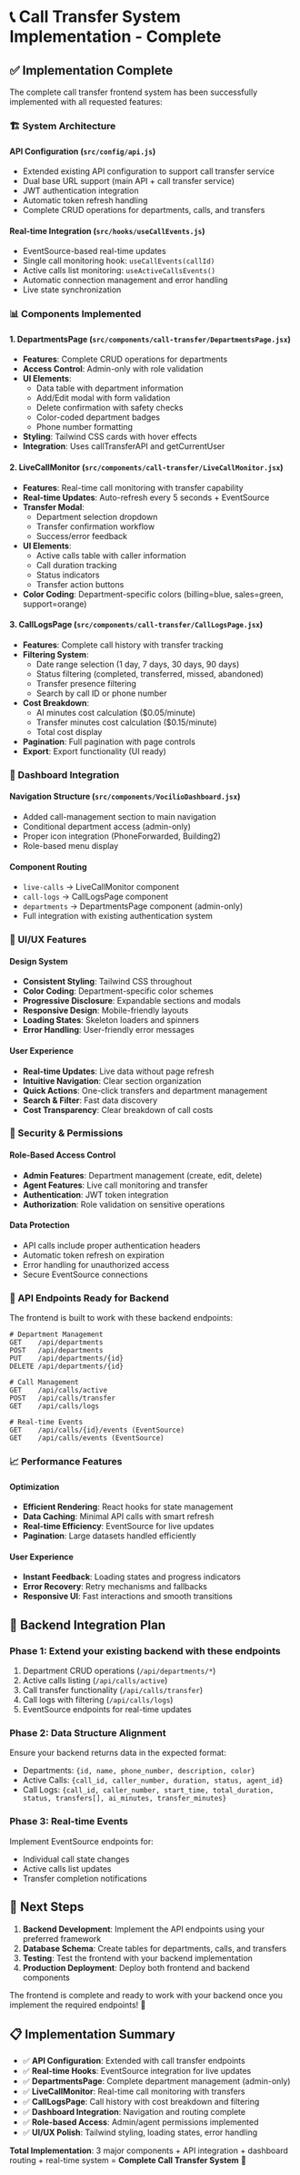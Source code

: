 # 📞 Call Transfer System Implementation - Complete

## ✅ Implementation Complete

The complete call transfer frontend system has been successfully implemented with all requested features:

### 🏗️ System Architecture

#### **API Configuration** (`src/config/api.js`)
- Extended existing API configuration to support call transfer service
- Dual base URL support (main API + call transfer service)
- JWT authentication integration
- Automatic token refresh handling
- Complete CRUD operations for departments, calls, and transfers

#### **Real-time Integration** (`src/hooks/useCallEvents.js`)
- EventSource-based real-time updates
- Single call monitoring hook: `useCallEvents(callId)`
- Active calls list monitoring: `useActiveCallsEvents()`
- Automatic connection management and error handling
- Live state synchronization

### 📊 Components Implemented

#### **1. DepartmentsPage** (`src/components/call-transfer/DepartmentsPage.jsx`)
- **Features**: Complete CRUD operations for departments
- **Access Control**: Admin-only with role validation
- **UI Elements**: 
  - Data table with department information
  - Add/Edit modal with form validation
  - Delete confirmation with safety checks
  - Color-coded department badges
  - Phone number formatting
- **Styling**: Tailwind CSS cards with hover effects
- **Integration**: Uses callTransferAPI and getCurrentUser

#### **2. LiveCallMonitor** (`src/components/call-transfer/LiveCallMonitor.jsx`)
- **Features**: Real-time call monitoring with transfer capability
- **Real-time Updates**: Auto-refresh every 5 seconds + EventSource
- **Transfer Modal**: 
  - Department selection dropdown
  - Transfer confirmation workflow
  - Success/error feedback
- **UI Elements**:
  - Active calls table with caller information
  - Call duration tracking
  - Status indicators
  - Transfer action buttons
- **Color Coding**: Department-specific colors (billing=blue, sales=green, support=orange)

#### **3. CallLogsPage** (`src/components/call-transfer/CallLogsPage.jsx`)
- **Features**: Complete call history with transfer tracking
- **Filtering System**:
  - Date range selection (1 day, 7 days, 30 days, 90 days)
  - Status filtering (completed, transferred, missed, abandoned)
  - Transfer presence filtering
  - Search by call ID or phone number
- **Cost Breakdown**:
  - AI minutes cost calculation ($0.05/minute)
  - Transfer minutes cost calculation ($0.15/minute)
  - Total cost display
- **Pagination**: Full pagination with page controls
- **Export**: Export functionality (UI ready)

### 🔗 Dashboard Integration

#### **Navigation Structure** (`src/components/VocilioDashboard.jsx`)
- Added call-management section to main navigation
- Conditional department access (admin-only)
- Proper icon integration (PhoneForwarded, Building2)
- Role-based menu display

#### **Component Routing**
- `live-calls` → LiveCallMonitor component
- `call-logs` → CallLogsPage component  
- `departments` → DepartmentsPage component (admin-only)
- Full integration with existing authentication system

### 🎨 UI/UX Features

#### **Design System**
- **Consistent Styling**: Tailwind CSS throughout
- **Color Coding**: Department-specific color schemes
- **Progressive Disclosure**: Expandable sections and modals
- **Responsive Design**: Mobile-friendly layouts
- **Loading States**: Skeleton loaders and spinners
- **Error Handling**: User-friendly error messages

#### **User Experience**
- **Real-time Updates**: Live data without page refresh
- **Intuitive Navigation**: Clear section organization
- **Quick Actions**: One-click transfers and department management
- **Search & Filter**: Fast data discovery
- **Cost Transparency**: Clear breakdown of call costs

### 🔐 Security & Permissions

#### **Role-Based Access Control**
- **Admin Features**: Department management (create, edit, delete)
- **Agent Features**: Live call monitoring and transfer
- **Authentication**: JWT token integration
- **Authorization**: Role validation on sensitive operations

#### **Data Protection**
- API calls include proper authentication headers
- Automatic token refresh on expiration
- Error handling for unauthorized access
- Secure EventSource connections

### 🚀 API Endpoints Ready for Backend

The frontend is built to work with these backend endpoints:

```
# Department Management
GET    /api/departments
POST   /api/departments
PUT    /api/departments/{id}
DELETE /api/departments/{id}

# Call Management  
GET    /api/calls/active
POST   /api/calls/transfer
GET    /api/calls/logs

# Real-time Events
GET    /api/calls/{id}/events (EventSource)
GET    /api/calls/events (EventSource)
```

### 📈 Performance Features

#### **Optimization**
- **Efficient Rendering**: React hooks for state management
- **Data Caching**: Minimal API calls with smart refresh
- **Real-time Efficiency**: EventSource for live updates
- **Pagination**: Large datasets handled efficiently

#### **User Experience**
- **Instant Feedback**: Loading states and progress indicators
- **Error Recovery**: Retry mechanisms and fallbacks
- **Responsive UI**: Fast interactions and smooth transitions

## 🔄 Backend Integration Plan

### **Phase 1**: Extend your existing backend with these endpoints
1. Department CRUD operations (`/api/departments/*`)
2. Active calls listing (`/api/calls/active`)
3. Call transfer functionality (`/api/calls/transfer`)
4. Call logs with filtering (`/api/calls/logs`)
5. EventSource endpoints for real-time updates

### **Phase 2**: Data Structure Alignment
Ensure your backend returns data in the expected format:
- Departments: `{id, name, phone_number, description, color}`
- Active Calls: `{call_id, caller_number, duration, status, agent_id}`
- Call Logs: `{call_id, caller_number, start_time, total_duration, status, transfers[], ai_minutes, transfer_minutes}`

### **Phase 3**: Real-time Events
Implement EventSource endpoints for:
- Individual call state changes
- Active calls list updates
- Transfer completion notifications

## 🎯 Next Steps

1. **Backend Development**: Implement the API endpoints using your preferred framework
2. **Database Schema**: Create tables for departments, calls, and transfers
3. **Testing**: Test the frontend with your backend implementation
4. **Production Deployment**: Deploy both frontend and backend components

The frontend is complete and ready to work with your backend once you implement the required endpoints! 🚀

## 📋 Implementation Summary

- ✅ **API Configuration**: Extended with call transfer endpoints
- ✅ **Real-time Hooks**: EventSource integration for live updates  
- ✅ **DepartmentsPage**: Complete department management (admin-only)
- ✅ **LiveCallMonitor**: Real-time call monitoring with transfers
- ✅ **CallLogsPage**: Call history with cost breakdown and filtering
- ✅ **Dashboard Integration**: Navigation and routing complete
- ✅ **Role-based Access**: Admin/agent permissions implemented
- ✅ **UI/UX Polish**: Tailwind styling, loading states, error handling

**Total Implementation**: 3 major components + API integration + dashboard routing + real-time system = **Complete Call Transfer System** 🎉
